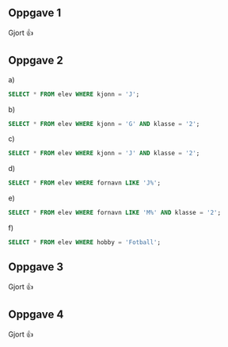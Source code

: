 ## Oppgave 1
Gjort 👍

## Oppgave 2
a)
```sql
SELECT * FROM elev WHERE kjonn = 'J';
```


b)
```sql
SELECT * FROM elev WHERE kjonn = 'G' AND klasse = '2';
```


c)
```sql
SELECT * FROM elev WHERE kjonn = 'J' AND klasse = '2';
```


d)
```sql
SELECT * FROM elev WHERE fornavn LIKE 'J%';
```


e)
```sql
SELECT * FROM elev WHERE fornavn LIKE 'M%' AND klasse = '2';
```


f)
```sql
SELECT * FROM elev WHERE hobby = 'Fotball';
```

## Oppgave 3
Gjort 👍

## Oppgave 4
Gjort 👍

